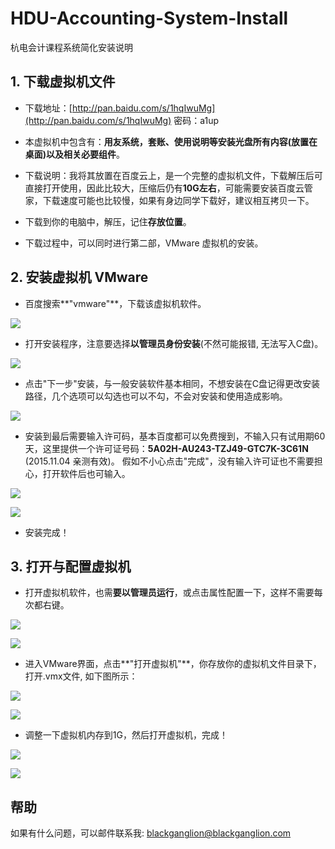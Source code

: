 # HDU-Accounting-System-Install
杭电会计课程系统简化安装说明

## 1. 下载虚拟机文件

* 下载地址：[http://pan.baidu.com/s/1hqIwuMg](http://pan.baidu.com/s/1hqIwuMg)  密码：a1up

* 本虚拟机中包含有：**用友系统，套账、使用说明等安装光盘所有内容(放置在桌面)以及相关必要组件**。

* 下载说明：我将其放置在百度云上，是一个完整的虚拟机文件，下载解压后可直接打开使用，因此比较大，压缩后仍有**10G左右**，可能需要安装百度云管家，下载速度可能也比较慢，如果有身边同学下载好，建议相互拷贝一下。

* 下载到你的电脑中，解压，记住**存放位置**。

* 下载过程中，可以同时进行第二部，VMware 虚拟机的安装。

## 2. 安装虚拟机 VMware

* 百度搜索**"vmware"**，下载该虚拟机软件。

![](images/1.png)

* 打开安装程序，注意要选择**以管理员身份安装**(不然可能报错, 无法写入C盘)。

![](images/2.png)

* 点击"下一步"安装，与一般安装软件基本相同，不想安装在C盘记得更改安装路径，几个选项可以勾选也可以不勾，不会对安装和使用造成影响。

![](images/3.png)

* 安装到最后需要输入许可码，基本百度都可以免费搜到，不输入只有试用期60天，这里提供一个许可证号码：**5A02H-AU243-TZJ49-GTC7K-3C61N** (2015.11.04 亲测有效)。
假如不小心点击"完成"，没有输入许可证也不需要担心，打开软件后也可输入。

![](images/11.png)

![](images/4.png)

* 安装完成！


## 3. 打开与配置虚拟机

* 打开虚拟机软件，也需**要以管理员运行**，或点击属性配置一下，这样不需要每次都右键。

![](images/5.png)

![](images/6.png)

* 进入VMware界面，点击**"打开虚拟机"**，你存放你的虚拟机文件目录下，打开.vmx文件, 如下图所示：

![](images/7.png)

![](images/8.png)

* 调整一下虚拟机内存到1G，然后打开虚拟机，完成！

![](images/9.png)

![](images/10.png)


## 帮助

如果有什么问题，可以邮件联系我: blackganglion@blackganglion.com

